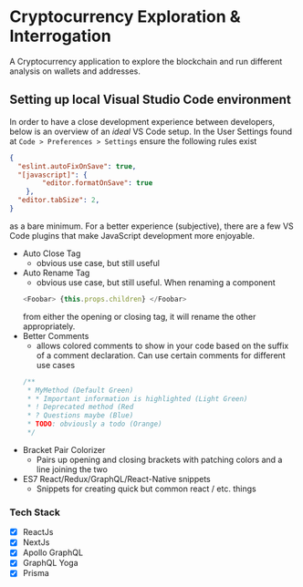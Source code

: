 # Cryptocurrency Exploration & Interrogation
A Cryptocurrency application to explore the blockchain and run different analysis on wallets and addresses.

## Setting up local Visual Studio Code environment
In order to have a close development experience between developers, below is an overview of an _ideal_ VS Code setup. In the User Settings found at `Code > Preferences > Settings` ensure the following rules exist
```json
{
  "eslint.autoFixOnSave": true,
  "[javascript]": {
		"editor.formatOnSave": true
	},
  "editor.tabSize": 2,
}
```
as a bare minimum. For a better experience (subjective), there are a few VS Code plugins that make JavaScript development more enjoyable.
- Auto Close Tag
  - obvious use case, but still useful
- Auto Rename Tag
  - obvious use case, but still useful. When renaming a component
  ```js
  <Foobar> {this.props.children} </Foobar>
  ```
  from either the opening or closing tag, it will rename the other appropriately.
- Better Comments
  - allows colored comments to show in your code based on the suffix of a comment declaration. Can use certain comments for different use cases
  ```js
  /**
   * MyMethod (Default Green)
   * * Important information is highlighted (Light Green)
   * ! Deprecated method (Red
   * ? Questions maybe (Blue)
   * TODO: obviously a todo (Orange)
   */
  ```
- Bracket Pair Colorizer
  - Pairs up opening and closing brackets with patching colors and a line joining the two
- ES7 React/Redux/GraphQL/React-Native snippets
  - Snippets for creating quick but common react / etc. things
### Tech Stack
- [x] ReactJs
- [x] NextJs
- [x] Apollo GraphQL
- [x] GraphQL Yoga
- [x] Prisma

